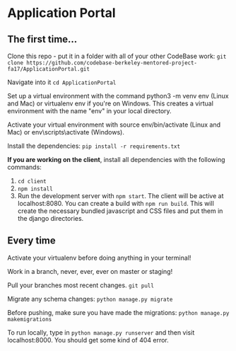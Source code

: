 # Application Portal

## The first time...
Clone this repo - put it in a folder with all of your other CodeBase work:
`git clone https://github.com/codebase-berkeley-mentored-project-fa17/ApplicationPortal.git`

Navigate into it
`cd ApplicationPortal`

Set up a virtual environment with the command python3 -m venv env (Linux and Mac) or virtualenv env if you're on Windows. This creates a virtual environment with the name "env" in your local directory.

Activate your virtual environment with source env/bin/activate (Linux and Mac) or env\scripts\activate (Windows).

Install the dependencies:
`pip install -r requirements.txt`

**If you are working on the client**, install all dependencies with the following commands:

1. `cd client`
2. `npm install`
3. Run the development server with `npm start`. The client will be active at localhost:8080. You can create a build with `npm run build`.
This will create the necessary bundled javascript and CSS files and put them in the django directories.

## Every time
Activate your virtualenv before doing anything in your terminal!

Work in a branch, never, ever, ever on master or staging!

Pull your branches most recent changes.
`git pull`

Migrate any schema changes:
`python manage.py migrate`

Before pushing, make sure you have made the migrations:
`python manage.py makemigrations`


To run locally, type in `python manage.py runserver` and then visit localhost:8000. You should get some kind of 404 error.
